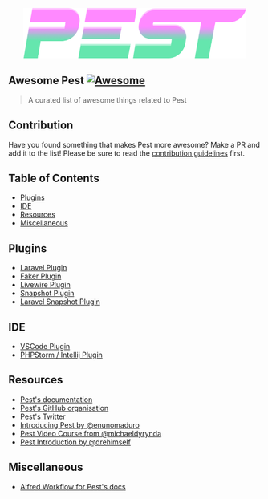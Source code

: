 <p align="center">
    <img title="Pest" height="100" src="https://raw.githubusercontent.com/pestphp/art/master/logo.png" />
</p>

## Awesome Pest [![Awesome](https://rawcdn.githack.com/sindresorhus/awesome/d7305f38d29fed78fa85652e3a63e154dd8e8829/media/badge.svg)](https://github.com/sindresorhus/awesome)

> A curated list of awesome things related to Pest

## Contribution

Have you found something that makes Pest more awesome? Make a PR and add it to the list! Please be sure to read the [contribution guidelines](CONTRIBUTING.md) first.

## Table of Contents

- [Plugins](#plugins)
- [IDE](#ide)
- [Resources](#resources)
- [Miscellaneous](#miscellaneous)

## Plugins

- [Laravel Plugin](https://github.com/pestphp/pest-plugin-laravel)
- [Faker Plugin](https://github.com/pestphp/pest-plugin-faker)
- [Livewire Plugin](https://github.com/pestphp/pest-plugin-livewire)
- [Snapshot Plugin](https://github.com/spatie/pest-plugin-snapshots)
- [Laravel Snapshot Plugin](https://github.com/Astrotomic/pest-plugin-laravel-snapshots)

## IDE

- [VSCode Plugin](https://github.com/m1guelpf/better-pest)
- [PHPStorm / Intellij Plugin](https://github.com/pestphp/pest-intellij)

## Resources

- [Pest's documentation](https://pestphp.com)
- [Pest's GitHub organisation](https://github.com/pestphp)
- [Pest's Twitter](https://twitter.com/pestphp)
- [Introducing Pest by @enunomaduro](https://youtu.be/lEvau6CgqPE?t=125)
- [Pest Video Course from @michaeldyrynda](https://youtube.com/watch?v=gTU-y6HlmzU&list=PLNXrjfSe7qHncCyQYOqJBTsTbYPotMaZ8)
- [Pest Introduction by @drehimself](https://www.youtube.com/watch?v=vp0jP5rMvR4)

## Miscellaneous

- [Alfred Workflow for Pest's docs](https://github.com/AlexMartinFR/alfred-pestphp-docs)
